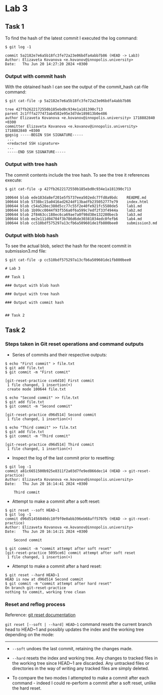 # Lab 3

## Task 1
To find the hash of the latest commit I executed the log command:
```
$ git log -1

commit 5a2182e7e6a5b18fc3fe72a23e06bdfa4abb7b86 (HEAD -> Lab3)
Author: Elizaveta Kovanova <e.kovanov@innopolis.university>
Date:   Thu Jun 20 14:27:20 2024 +0300
```

### Output with commit hash
With the obtained hash I can see the output of the commit_hash cat-file command:
```
$ git cat-file -p 5a2182e7e6a5b18fc3fe72a23e06bdfa4abb7b86

tree 427fb2622172550b185ebd0c934e1a181390c713
parent 2c1fffa277473ab4582e95e3d7de189813b0e486
author Elizaveta Kovanova <e.kovanov@innopolis.university> 1718882840 +0300
committer Elizaveta Kovanova <e.kovanov@innopolis.university> 1718882840 +0300
gpgsig -----BEGIN SSH SIGNATURE-----
 ...
 <redacted SSH signature>
 ...
 -----END SSH SIGNATURE-----

```

### Output with tree hash
The commit contents include the tree hash. To see the tree it references execute:
```
$ git cat-file -p 427fb2622172550b185ebd0c934e1a181390c713

100644 blob ede183da8ef201e5f5737eea502edc77fd8a9bdc	README.md
100644 blob 5738bc15a0416ad2624df13badfb235052777e79	index.html
100644 blob c54a520ec380d5cc77c55f2e40fe921fc5580de5	lab1.md
100644 blob 1b99cc0044f93f556a0f6a599c7edf2f33f4944a	lab2.md
100644 blob 2f8463cc188ec6ca69ae7a0f98d38e132280becb	lab3.md
100644 blob ee2e111d04704f3b786d6de30381034edc0fefb6	lab4.md
100644 blob cc510bdf575297a13cfb6a509601de1fb800bee0	submission3.md

```

### Output with blob hash
To see the actual blob, select the hash for the recent commit in submission3.md file:
```
$ git cat-file -p cc510bdf575297a13cfb6a509601de1fb800bee0

# Lab 3

## Task 1

### Output with blob hash

### Output with tree hash

### Output with commit hash


## Task 2
```

## Task 2

### Steps taken in Git reset operations and command outputs

* Series of commits and their respective outputs:
```
$ echo "First commit" > file.txt
$ git add file.txt 
$ git commit -m "First commit"

[git-reset-practice cce6d10] First commit
 1 file changed, 1 insertion(+)
 create mode 100644 file.txt
```
```
$ echo "Second commit" >> file.txt
$ git add file.txt 
$ git commit -m "Second commit"

[git-reset-practice d96d514] Second commit
 1 file changed, 1 insertion(+)

```
```
$ echo "Third commit" >> file.txt
$ git add file.txt 
$ git commit -m "Third commit"

[git-reset-practice d96d514] Third commit
 1 file changed, 1 insertion(+)

```
* Inspect the log of the last commit prior to resetting:
```
$ git log -1
commit a81c6651500b925e8311f2a03d7fe9ed866dec14 (HEAD -> git-reset-practice)
Author: Elizaveta Kovanova <e.kovanov@innopolis.university>
Date:   Thu Jun 20 16:14:41 2024 +0300

    Third commit

```

* Attempt to make a commit after a soft reset:
```
$ git reset --soft HEAD~1
$ git log -1
commit d96d51456840dc10f9f0e0abb396eb68aff5707b (HEAD -> git-reset-practice)
Author: Elizaveta Kovanova <e.kovanov@innopolis.university>
Date:   Thu Jun 20 16:14:21 2024 +0300

    Second commit

$ git commit -m "commit attempt after soft reset"
[git-reset-practice 5095ce6] commit attempt after soft reset
 1 file changed, 1 insertion(+)

```

* Attempt to make a commit after a hard reset:
```
$ git reset --hard HEAD~1
HEAD is now at d96d514 Second commit
$ git commit -m "commit attempt after hard reset"
On branch git-reset-practice
nothing to commit, working tree clean

```

### Reset and reflog process

Reference: [git reset documentation](https://git-scm.com/docs/git-reset)

```git reset [--soft | --hard] HEAD~1``` command resets the current branch head to HEAD~1 and possibly updates the index and the working tree depending on the mode:
________________________________

* ```--soft``` undoes the last commit, retaining the changes made. 

* ```--hard``` resets the index and working tree. Any changes to tracked files in the working tree since HEAD~1 are discarded. Any untracked files or directories in the way of writing any tracked files are simply deleted.

* To compare the two modes I attempted to make a commit after each command - indeed I could re-perform a commit after a soft reset, unlike the hard reset.